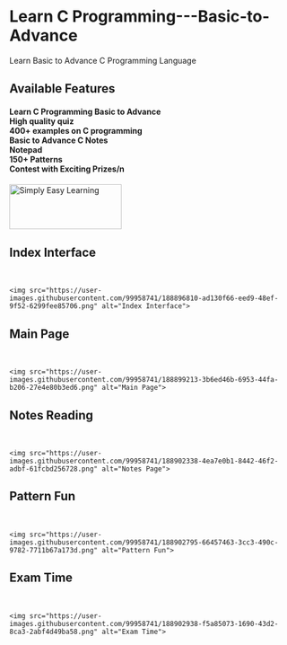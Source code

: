 # Learn C Programming---Basic-to-Advance
Learn Basic to Advance C Programming Language 

<H2> Available Features</H2>
<p><H4>Learn C Programming Basic to Advance<br>
High quality quiz<br>
400+ examples on C programming<br>
Basic to Advance C Notes<br>
Notepad<br>
150+ Patterns<br>
Contest with Exciting Prizes/n</H4></p>

<img src="https://www.tutorialspoint.com/html/images/test.png" alt="Simply Easy Learning" width="200" height="80">
 

   <H2>Index Interface</H2><br> 

    <img src="https://user-images.githubusercontent.com/99958741/188896810-ad130f66-eed9-48ef-9f52-6299fee85706.png" alt="Index Interface">
 
 <H2>Main Page</H2><br> 

    <img src="https://user-images.githubusercontent.com/99958741/188899213-3b6ed46b-6953-44fa-b206-27e4e80b3ed6.png" alt="Main Page">
 
  <H2>Notes Reading</H2><br> 

    <img src="https://user-images.githubusercontent.com/99958741/188902338-4ea7e0b1-8442-46f2-adbf-61fcbd256728.png" alt="Notes Page">
    
  <H2>Pattern Fun</H2><br> 

    <img src="https://user-images.githubusercontent.com/99958741/188902795-66457463-3cc3-490c-9782-7711b67a173d.png" alt="Pattern Fun">
    
  <H2>Exam Time</H2><br> 

    <img src="https://user-images.githubusercontent.com/99958741/188902938-f5a85073-1690-43d2-8ca3-2abf4d49ba58.png" alt="Exam Time">
    

   
